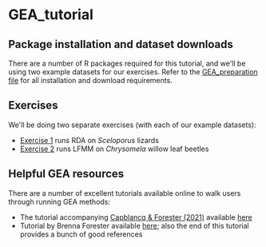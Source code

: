 # GEA_tutorial

## Package installation and dataset downloads

There are a number of R packages required for this tutorial, and we'll be using two example datasets for our exercises. Refer to the [GEA_preparation file](https://github.com/eachambers/GEA_tutorial/blob/main/GEA_preparation.Rmd) for all installation and download requirements.

## Exercises

We'll be doing two separate exercises (with each of our example datasets):
- [Exercise 1](https://github.com/eachambers/GEA_tutorial/blob/main/Exercises/Exercise1.R) runs RDA on *Sceloporus* lizards
- [Exercise 2](https://github.com/eachambers/GEA_tutorial/blob/main/Exercises/Exercise2.R) runs LFMM on *Chrysomela* willow leaf beetles

## Helpful GEA resources

There are a number of excellent tutorials available online to walk users through running GEA methods:
- The tutorial accompanying [Capblancq & Forester (2021)](https://besjournals.onlinelibrary.wiley.com/doi/10.1111/2041-210X.13722) available [here](https://github.com/Capblancq/RDA-landscape-genomics/tree/main)
- Tutorial by Brenna Forester available [here](https://popgen.nescent.org/2018-03-27_RDA_GEA.html); also the end of this tutorial provides a bunch of good references
